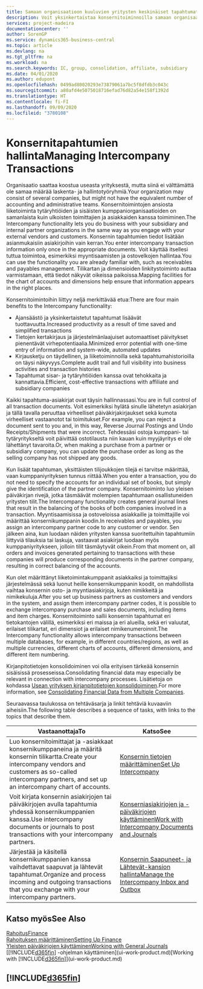 ```yaml
---
title: Samaan organisaatioon kuuluvien yritysten keskinäiset tapahtumat| Microsoft Docs
description: Voit yksinkertaistaa konsernitoiminnoilla samaan organisaatioon kuuluvien yritysten välisiä liiketoimintaprosesseja ja tapahtumia.
services: project-madeira
documentationcenter: ''
author: SorenGP
ms.service: dynamics365-business-central
ms.topic: article
ms.devlang: na
ms.tgt_pltfrm: na
ms.workload: na
ms.search.keywords: IC, group, consolidation, affiliate, subsidiary
ms.date: 04/01/2020
ms.author: edupont
ms.openlocfilehash: 0499ad80020293e73879061a7bc5f8dfdb3c043c
ms.sourcegitcommit: a80afd4e5075018716efad76d82a54e158f1392d
ms.translationtype: HT
ms.contentlocale: fi-FI
ms.lasthandoff: 09/09/2020
ms.locfileid: "3780108"
---
```

# <a name="managing-intercompany-transactions"></a><span data-ttu-id="39c89-103">Konsernitapahtumien hallinta</span><span class="sxs-lookup"><span data-stu-id="39c89-103">Managing Intercompany Transactions</span></span>
<span data-ttu-id="39c89-104">Organisaatio saattaa koostua useasta yrityksestä, mutta siinä ei välttämättä ole samaa määrää laskenta- ja hallintotyöryhmiä.</span><span class="sxs-lookup"><span data-stu-id="39c89-104">Your organization may consist of several companies, but might not have the equivalent number of accounting and administrative teams.</span></span> <span data-ttu-id="39c89-105">Konsernitoimintojen ansiosta liiketoiminta tytäryhtiöiden ja sisäisten kumppaniorganisaatioiden on samanlaista kuin ulkoisten toimittajien ja asiakkaiden kanssa toimiminen.</span><span class="sxs-lookup"><span data-stu-id="39c89-105">The Intercompany functionality lets you do business with your subsidiary and internal partner organizations in the same way as you engage with your external vendors and customers.</span></span> <span data-ttu-id="39c89-106">Konsernin tapahtumien tiedot lisätään asianmukaisiin asiakirjoihin vain kerran.</span><span class="sxs-lookup"><span data-stu-id="39c89-106">You enter intercompany transaction information only once in the appropriate documents.</span></span> <span data-ttu-id="39c89-107">Voit käyttää itsellesi tuttua toimintoa, esimerkiksi myyntisaamisten ja ostovelkojen hallintaa.</span><span class="sxs-lookup"><span data-stu-id="39c89-107">You can use the functionality you are already familiar with, such as receivables and payables management.</span></span> <span data-ttu-id="39c89-108">Tilikartan ja dimensioiden linkitystoiminto auttaa varmistamaan, että tiedot näkyvät oikeissa paikoissa.</span><span class="sxs-lookup"><span data-stu-id="39c89-108">Mapping facilities for the chart of accounts and dimensions help ensure that information appears in the right places.</span></span>  

<span data-ttu-id="39c89-109">Konsernitoimintoihin liittyy neljä merkittävää etua:</span><span class="sxs-lookup"><span data-stu-id="39c89-109">There are four main benefits to the Intercompany functionality:</span></span>  

- <span data-ttu-id="39c89-110">Ajansäästö ja yksinkertaistetut tapahtumat lisäävät tuottavuutta.</span><span class="sxs-lookup"><span data-stu-id="39c89-110">Increased productivity as a result of time saved and simplified transactions</span></span>  
- <span data-ttu-id="39c89-111">Tietojen kertakirjaus ja järjestelmänlaajuiset automaattiset päivitykset pienentävät virhepotentiaalia.</span><span class="sxs-lookup"><span data-stu-id="39c89-111">Minimized error potential with one-time entry of information and system-wide, automated updates</span></span>  
- <span data-ttu-id="39c89-112">Kirjausketju on täydellinen, ja liiketoiminnoilla sekä tapahtumahistorioilla on täysi näkyvyys.</span><span class="sxs-lookup"><span data-stu-id="39c89-112">Complete audit trail and full visibility into business activities and transaction histories</span></span>  
- <span data-ttu-id="39c89-113">Tapahtumat sisar- ja tytäryhtiöiden kanssa ovat tehokkaita ja kannattavia.</span><span class="sxs-lookup"><span data-stu-id="39c89-113">Efficient, cost-effective transactions with affiliate and subsidiary companies</span></span>  

<span data-ttu-id="39c89-114">Kaikki tapahtuma-asiakirjat ovat täysin hallinnassasi.</span><span class="sxs-lookup"><span data-stu-id="39c89-114">You are in full control of all transaction documents.</span></span> <span data-ttu-id="39c89-115">Voit esimerkiksi hylätä sinulle lähetetyn asiakirjan ja tällä tavalla peruuttaa virheelliset päiväkirjakirjaukset sekä kumota virheelliset vastaanotot tai toimitukset.</span><span class="sxs-lookup"><span data-stu-id="39c89-115">For example, you can reject a document sent to you and, in this way, Reverse Journal Postings and Undo Receipts/Shipments that were incorrect.</span></span> <span data-ttu-id="39c89-116">Tehdessäsi ostoja kumppani- tai tytäryritykseltä voit päivittää ostotilausta niin kauan kuin myyjäyritys ei ole lähettänyt tavaroita.</span><span class="sxs-lookup"><span data-stu-id="39c89-116">Or, when making a purchase from a partner or subsidiary company, you can update the purchase order as long as the selling company has not shipped any goods.</span></span>  

<span data-ttu-id="39c89-117">Kun lisäät tapahtuman, yksittäisten tilijoukkojen tilejä ei tarvitse määrittää, vaan kumppaniyrityksen tunnus riittää.</span><span class="sxs-lookup"><span data-stu-id="39c89-117">When you enter a transaction, you do not need to specify the accounts for an individual set of books, but simply give the identification of the partner company.</span></span> <span data-ttu-id="39c89-118">Konsernitoiminto luo yleisen päiväkirjan rivejä, jotka täsmäävät molempien tapahtumaan osallistuneiden yritysten tilit.</span><span class="sxs-lookup"><span data-stu-id="39c89-118">The Intercompany functionality creates general journal lines that result in the balancing of the books of both companies involved in a transaction.</span></span> <span data-ttu-id="39c89-119">Myyntisaamisissa ja ostoveloissa asiakkaille ja toimittajille voi määrittää konsernikumppanin koodin.</span><span class="sxs-lookup"><span data-stu-id="39c89-119">In receivables and payables, you assign an intercompany partner code to any customer or vendor.</span></span> <span data-ttu-id="39c89-120">Sen jälkeen aina, kun luodaan näiden yritysten kanssa suoritettuihin tapahtumiin liittyviä tilauksia tai laskuja, vastaavat asiakirjat luodaan myös kumppaniyritykseen, jolloin tilit täsmäytyvät oikein.</span><span class="sxs-lookup"><span data-stu-id="39c89-120">From that moment on, all orders and invoices generated pertaining to transactions with these companies will produce corresponding documents in the partner company, resulting in correct balancing of the accounts.</span></span>  

 <span data-ttu-id="39c89-121">Kun olet määrittänyt liiketoimintakumppanit asiakkaiksi ja toimittajiksi järjestelmässä sekä luonut heille konsernikumppanin koodit, on mahdollista vaihtaa konsernin osto- ja myyntiasiakirjoja, kuten nimikkeitä ja nimikekuluja.</span><span class="sxs-lookup"><span data-stu-id="39c89-121">After you set up business partners as customers and vendors in the system, and assign them intercompany partner codes, it is possible to exchange intercompany purchase and sales documents, including items and item charges.</span></span> <span data-ttu-id="39c89-122">Konsernitoiminto sallii konsernin tapahtumat eri tietokantojen välillä, esimerkiksi eri maissa ja eri alueilla, sekä eri valuutat, erilaiset tilikartat, eri dimensiot ja erilaiset nimikenumeroinnit.</span><span class="sxs-lookup"><span data-stu-id="39c89-122">The Intercompany functionality allows intercompany transactions between multiple databases, for example, in different countries/regions, as well as multiple currencies, different charts of accounts, different dimensions, and different item numbering.</span></span>  

<span data-ttu-id="39c89-123">Kirjanpitotietojen konsolidoiminen voi olla erityisen tärkeää konsernin sisäisissä prosesseissa.</span><span class="sxs-lookup"><span data-stu-id="39c89-123">Consolidating financial data may especially be relevant in connection with intercompany processes.</span></span> <span data-ttu-id="39c89-124">Lisätietoja on kohdassa [Usean yrityksen kirjanpitotietojen konsolidoiminen](finance-consolidated-company-reporting.md).</span><span class="sxs-lookup"><span data-stu-id="39c89-124">For more information, see [Consolidating Financial Data from Multiple Companies](finance-consolidated-company-reporting.md).</span></span>

<span data-ttu-id="39c89-125">Seuraavassa taulukossa on tehtäväsarja ja linkit tehtäviä kuvaaviin aiheisiin.</span><span class="sxs-lookup"><span data-stu-id="39c89-125">The following table describes a sequence of tasks, with links to the topics that describe them.</span></span>

 |<span data-ttu-id="39c89-126">Vastaanottaja</span><span class="sxs-lookup"><span data-stu-id="39c89-126">To</span></span> |<span data-ttu-id="39c89-127">Katso</span><span class="sxs-lookup"><span data-stu-id="39c89-127">See</span></span>|
 |---|---|
 |<span data-ttu-id="39c89-128">Luo konsernitoimittajat ja -asiakkaat konsernikumppaneina ja määritä konsernin tilikartta.</span><span class="sxs-lookup"><span data-stu-id="39c89-128">Create your intercompany vendors and customers as so-called intercompany partners, and set up an intercompany chart of accounts.</span></span>|[<span data-ttu-id="39c89-129">Konsernin tietojen määrittäminen</span><span class="sxs-lookup"><span data-stu-id="39c89-129">Set Up Intercompany</span></span>](intercompany-how-setup.md)|
 |<span data-ttu-id="39c89-130">Voit kirjata konsernin asiakirjojen tai päiväkirjojen avulla tapahtumia yhdessä konsernikumppanien kanssa.</span><span class="sxs-lookup"><span data-stu-id="39c89-130">Use intercompany documents or journals to post transactions with your intercompany partners.</span></span>|[<span data-ttu-id="39c89-131">Konserniasiakirjojen ja -päiväkirjojen käyttäminen</span><span class="sxs-lookup"><span data-stu-id="39c89-131">Work with Intercompany Documents and Journals</span></span>](intercompany-how-work-documents-journals.md)|
 |<span data-ttu-id="39c89-132">Järjestää ja käsitellä konsernikumppanien kanssa vaihdettavat saapuvat ja lähtevät tapahtumat.</span><span class="sxs-lookup"><span data-stu-id="39c89-132">Organize and process incoming and outgoing transactions that you exchange with your intercompany partners.</span></span>|[<span data-ttu-id="39c89-133">Konsernin Saapuneet- ja Lähtevät-kansion hallinta</span><span class="sxs-lookup"><span data-stu-id="39c89-133">Manage the Intercompany Inbox and Outbox</span></span>](intercompany-how-manage-intercompany-inbox.md)|

## <a name="see-also"></a><span data-ttu-id="39c89-134">Katso myös</span><span class="sxs-lookup"><span data-stu-id="39c89-134">See Also</span></span>
[<span data-ttu-id="39c89-135">Rahoitus</span><span class="sxs-lookup"><span data-stu-id="39c89-135">Finance</span></span>](finance.md)  
[<span data-ttu-id="39c89-136">Rahoituksen määrittäminen</span><span class="sxs-lookup"><span data-stu-id="39c89-136">Setting Up Finance</span></span>](finance-setup-finance.md)  
[<span data-ttu-id="39c89-137">Yleisten päiväkirjojen käyttäminen</span><span class="sxs-lookup"><span data-stu-id="39c89-137">Working with General Journals</span></span>](ui-work-general-journals.md)  
<span data-ttu-id="39c89-138">[[!INCLUDE[d365fin](includes/d365fin_md.md)] -ohjelman käyttäminen](ui-work-product.md)</span><span class="sxs-lookup"><span data-stu-id="39c89-138">[Working with [!INCLUDE[d365fin](includes/d365fin_md.md)]](ui-work-product.md)</span></span>

## [!INCLUDE[d365fin](includes/free_trial_md.md)]  
